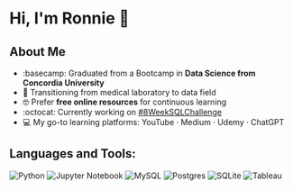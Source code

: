 <h1>
Hi, I'm Ronnie 👋
</h1>


## About Me
- :basecamp: Graduated from a Bootcamp in **Data Science from Concordia University**
- 🔬 Transitioning from medical laboratory to data field
- 🤓 Prefer **free online resources** for continuous learning
- :octocat: Currently working on [#8WeekSQLChallenge](https://github.com/chanronnie/8WeekSQLChallenge)
- 💻 My go-to learning platforms: YouTube · Medium · Udemy · ChatGPT


## Languages and Tools: 
![Python](https://img.shields.io/badge/Python-14354C?style=for-the-badge&logo=python&logoColor=white) ![Jupyter Notebook](https://img.shields.io/badge/jupyter-%23FA0F00.svg?style=for-the-badge&logo=jupyter&logoColor=white) ![MySQL](https://img.shields.io/badge/mysql-%2300f.svg?style=for-the-badge&logo=mysql&logoColor=white) ![Postgres](https://img.shields.io/badge/postgres-%23316192.svg?style=for-the-badge&logo=postgresql&logoColor=white) ![SQLite](https://img.shields.io/badge/sqlite-%2307405e.svg?style=for-the-badge&logo=sqlite&logoColor=white) ![Tableau](https://img.shields.io/badge/Tableau-E97627?style=for-the-badge&logo=Tableau&logoColor=white)








